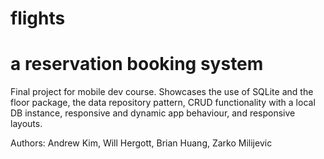 # flights
# a reservation booking system

Final project for mobile dev course. 
Showcases the use of SQLite and the floor package, the data repository pattern, CRUD functionality with a local DB instance, responsive and dynamic app behaviour, and responsive layouts.

Authors: Andrew Kim, Will Hergott, Brian Huang, Zarko Milijevic
